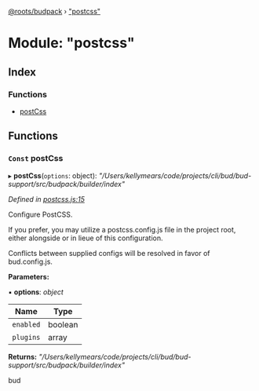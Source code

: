 [@roots/budpack](../globals.md) › ["postcss"](_postcss_.md)

# Module: "postcss"

## Index

### Functions

* [postCss](_postcss_.md#const-postcss)

## Functions

### `Const` postCss

▸ **postCss**(`options`: object): *"/Users/kellymears/code/projects/cli/bud/bud-support/src/budpack/builder/index"*

*Defined in [postcss.js:15](https://github.com/roots/bud-support/blob/5442f65/src/budpack/builder/api/postcss.js#L15)*

Configure PostCSS.

If you prefer, you may utilize a postcss.config.js file in the project root,
either alongside or in lieue of this configuration.

Conflicts between supplied configs will be resolved in favor of bud.config.js.

**Parameters:**

▪ **options**: *object*

Name | Type |
------ | ------ |
`enabled` | boolean |
`plugins` | array |

**Returns:** *"/Users/kellymears/code/projects/cli/bud/bud-support/src/budpack/builder/index"*

bud
